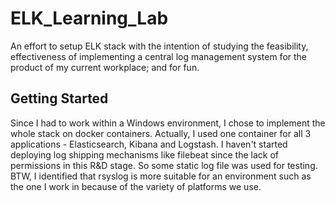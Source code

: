 # ELK_Learning_Lab
An effort to setup ELK stack with the intention of studying the feasibility, effectiveness of implementing a central log management system for the product of my current workplace; and for fun.

## Getting Started

Since I had to work within a Windows environment, I chose to implement the whole stack on docker containers. Actually, I used one container for all 3 applications - Elasticsearch, Kibana and Logstash.
I haven't started deploying log shipping mechanisms like filebeat since the lack of permissions in this R&D stage. So some static log file was used for testing. BTW, I identified that rsyslog is more suitable for an environment such as the one I work in because of the variety of platforms we use.
